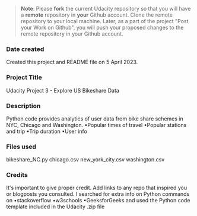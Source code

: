 >**Note**: Please **fork** the current Udacity repository so that you will have a **remote** repository in **your** Github account. Clone the remote repository to your local machine. Later, as a part of the project "Post your Work on Github", you will push your proposed changes to the remote repository in your Github account.

### Date created
Created this project and README file on 5 April 2023. 

### Project Title
Udacity Project 3 - Explore US Bikeshare Data

### Description
Python code provides analytics of user data from bike share schemes in NYC, Chicago and Washington.
•Popular times of travel 
•Popular stations and trip
•Trip duration
•User info

### Files used
bikeshare_NC.py 
chicago.csv
new_york_city.csv
washington.csv

### Credits
It's important to give proper credit. Add links to any repo that inspired you or blogposts you consulted.
I searched for extra info on Python commands on
•stackoverflow
•w3schools
•GeeksforGeeks
and used the Python code template included in the Udacity .zip file
